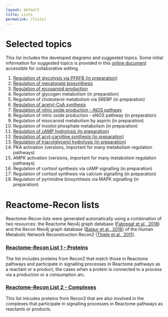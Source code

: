 ```yaml
---
layout: default
title: Lists
permalink: /lists/
---
```


# Selected topics

This list includes the developed diagrams and suggested topics. Some initial information for suggested topics is provided in this [online document](https://docs.google.com/document/d/1gk5YU7tp95t3LJwD252geeZupY-QJU6CikFAbsRQeRI/edit?usp=sharing) accessible for collaborative editing.

1. <a href="/glycolysis/">Regulation of glycolysis via PFKFB (in preparation)</a>
1. <a href="/mevalonate/">Regulation of mevalonate biosynthesis</a>
1. <a href="/eicosanoids/">Regulation of eicosanoid production</a>
1. Regulation of glycogen metabolism (in preparation)
1. Regulation of cholesterol metabolism via SREBP (in preparation)
1. <a href="/acly/">Regulation of acetyl-CoA synthesis</a>
1. <a href="/inos/">Regulation of nitric oxide production - iNOS pathway</a>
1. Regulation of nitric oxide production - eNOS pathway (in preparation)
1. Regulation of eisocanoid metabolism by aspirin (in preparation)
1. Regulation of inositol phosphate metabolism (in preparation)
1. <a href="/camp/">Regulation of cAMP hydrolysis (in preparation)</a>
1. <a href="/carnitine/">Regulation of acyl-carnitine synthesis (in preparation)</a>
1. <a href="/tag/">Regulation of triacylglycerol hydrolysis (in preparation)</a>
1. PKA activation (versions, important for many metabolism regulation pathways)
1. AMPK activation (versions, important for many metabolism regulation pathways)
1. Regulation of cortisol synthesis via cAMP signalling (in preparation)
1. Regulation of cortisol synthesis via calcium signalling (in preparation)
1. Regulation of pyrimidine biosynthesis via MAPK signalling (in preparation)

# Reactome-Recon lists

Reactome-Recon lists were generated automatically using a combination of two resources: the Reactome Neo4j graph database ([Fabregat et al., 2018](https://doi.org/10.1371/journal.pcbi.1005968)) and the Recon Neo4j graph database ([Balaur et al., 2016](https://doi.org/10.1093/bioinformatics/btw731)) of the Human Metabolic Network Reconstruction Recon2 ([Thiele et al., 2011](https://doi.org/10.1038/nbt.2488)).

### <a href="/reactome-recon-proteins/">Reactome-Recon List 1 - Proteins</a>
  
The list includes proteins from Recon2 that match those in Reactome pathways and participate in signalling processes in Reactome pathways as a reactant or a product, the cases when a protein is connected to a process via a production or a consumption arc.

### <a href="/reactome-recon-complexes/">Reactome-Recon List 2 - Complexes</a>

This list inlcudes proteins from Recon2 that are also involved in the complexes that participate in signalling processes in Reactome pathways as reactants or products.
